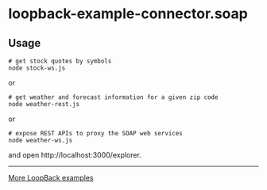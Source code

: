 # loopback-example-connector.soap

## Usage

```
# get stock quotes by symbols
node stock-ws.js
```

or

```
# get weather and forecast information for a given zip code
node weather-rest.js
```

or

```
# expose REST APIs to proxy the SOAP web services
node weather-ws.js
```

and open http://localhost:3000/explorer.

---

[More LoopBack examples](https://github.com/strongloop/loopback-example)
